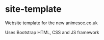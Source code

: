 # site-template
Website template for the new animesoc.co.uk

Uses Bootstrap HTML, CSS and JS framework
